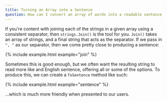 ```yaml
---
title: Turning an Array into a Sentence
question: How can I convert an array of words into a readable sentence of options?
---
```


If you're content with joining each of the strings in a given array using a consistent separator, then `strings.Join()` is the tool for you.  `Join()` takes an array of strings, and a final string that acts as the separator.  If we pass in `", "` as our separator, then we come pretty close to producing a sentence:

{% include example.html example="join" %}

Sometimes this is good enough, but we often want the resulting string to read more like and English sentence, offering all or some of the options.  To produce this, we can create a `ToSentence` method like such:

{% include example.html example="sentence" %}

...which is much more friendly when presented to our users.
